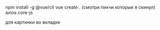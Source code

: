 npm install -g @vue/cli
vue create . (смотри пикчи которые я скинул)
axios
core-js
<link rel="shortcut icon" href="./mashinka_jazwares_1.jpg" /> для картинки во вкладке
